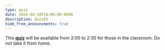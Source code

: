 ```yaml
---
type: quiz
date: 2024-04-18T14:00:00-0500
description: Quiz03
hide_from_announcments: true
---
```

This **[quiz](https://forms.office.com/r/0iRDVemzaA)** will be available from 2:00 to 2:30 for those in the classroom.  Do not take it from home.
